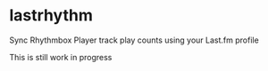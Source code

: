 lastrhythm
==========

Sync Rhythmbox Player track play counts using your Last.fm profile

This is still work in progress

